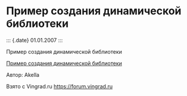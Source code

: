 Пример создания динамической библиотеки
=======================================

::: {.date}
01.01.2007
:::

Пример создания динамической библиотеки

[Пример создания динамической библиотеки](/zip/28_1.zip)

Автор: Akella

Взято с Vingrad.ru <https://forum.vingrad.ru>
